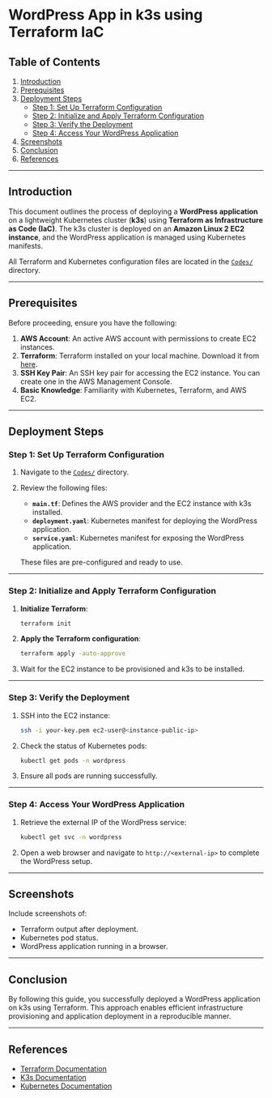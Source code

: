 # WordPress App in k3s using Terraform IaC

## Table of Contents
1. [Introduction](#introduction)
2. [Prerequisites](#prerequisites)
3. [Deployment Steps](#deployment-steps)
   - [Step 1: Set Up Terraform Configuration](#step-1-set-up-terraform-configuration)
   - [Step 2: Initialize and Apply Terraform Configuration](#step-2-initialize-and-apply-terraform-configuration)
   - [Step 3: Verify the Deployment](#step-3-verify-the-deployment)
   - [Step 4: Access Your WordPress Application](#step-4-access-your-wordpress-application)
4. [Screenshots](#screenshots)
5. [Conclusion](#conclusion)
6. [References](#references)

---

## Introduction
This document outlines the process of deploying a **WordPress application** on a lightweight Kubernetes cluster (**k3s**) using **Terraform as Infrastructure as Code (IaC)**. The k3s cluster is deployed on an **Amazon Linux 2 EC2 instance**, and the WordPress application is managed using Kubernetes manifests.

All Terraform and Kubernetes configuration files are located in the [`Codes/`](./Codes/) directory.

---

## Prerequisites
Before proceeding, ensure you have the following:

1. **AWS Account**: An active AWS account with permissions to create EC2 instances.
2. **Terraform**: Terraform installed on your local machine. Download it from [here](https://www.terraform.io/downloads.html).
3. **SSH Key Pair**: An SSH key pair for accessing the EC2 instance. You can create one in the AWS Management Console.
4. **Basic Knowledge**: Familiarity with Kubernetes, Terraform, and AWS EC2.

---

## Deployment Steps

### Step 1: Set Up Terraform Configuration
1. Navigate to the [`Codes/`](./Codes/) directory.
2. Review the following files:
   - **`main.tf`**: Defines the AWS provider and the EC2 instance with k3s installed.
   - **`deployment.yaml`**: Kubernetes manifest for deploying the WordPress application.
   - **`service.yaml`**: Kubernetes manifest for exposing the WordPress application.
   
   These files are pre-configured and ready to use.

---

### Step 2: Initialize and Apply Terraform Configuration
1. **Initialize Terraform**:
   ```bash
   terraform init
   ```
2. **Apply the Terraform configuration**:
   ```bash
   terraform apply -auto-approve
   ```
3. Wait for the EC2 instance to be provisioned and k3s to be installed.

---

### Step 3: Verify the Deployment
1. SSH into the EC2 instance:
   ```bash
   ssh -i your-key.pem ec2-user@<instance-public-ip>
   ```
2. Check the status of Kubernetes pods:
   ```bash
   kubectl get pods -n wordpress
   ```
3. Ensure all pods are running successfully.

---

### Step 4: Access Your WordPress Application
1. Retrieve the external IP of the WordPress service:
   ```bash
   kubectl get svc -n wordpress
   ```
2. Open a web browser and navigate to `http://<external-ip>` to complete the WordPress setup.

---

## Screenshots
Include screenshots of:
- Terraform output after deployment.
- Kubernetes pod status.
- WordPress application running in a browser.

---

## Conclusion
By following this guide, you successfully deployed a WordPress application on k3s using Terraform. This approach enables efficient infrastructure provisioning and application deployment in a reproducible manner.

---

## References
- [Terraform Documentation](https://developer.hashicorp.com/terraform/docs)
- [K3s Documentation](https://k3s.io)
- [Kubernetes Documentation](https://kubernetes.io/docs/)

